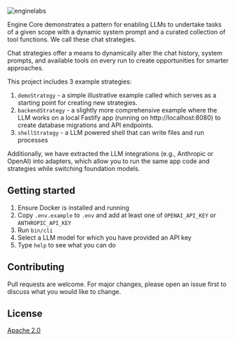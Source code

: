 ![enginelabs](https://github.com/user-attachments/assets/ed537409-ab60-4473-9a5b-a8511f3b6d2b)

Engine Core demonstrates a pattern for enabling LLMs to undertake tasks of a given scope with a dynamic system prompt and a curated collection of tool functions. We call these chat strategies.

Chat strategies offer a means to dynamically alter the chat history, system prompts, and available tools on every run to create opportunities for smarter approaches.

This project includes 3 example strategies:

1.  `demoStrategy` - a simple illustrative example called which serves as a starting point for creating new strategies.
2.  `backendStrategy` - a slightly more comprehensive example where the LLM works on a local Fastify app (running on http://localhost:8080) to create database migrations and API endpoints.
3.  `shellStrategy` - a LLM powered shell that can write files and run processes

Additionally, we have extracted the LLM integrations (e.g., Anthropic or OpenAI) into adapters, which allow you to run the same app code and strategies while switching foundation models.

## Getting started

1. Ensure Docker is installed and running
2. Copy `.env.example` to `.env` and add at least one of `OPENAI_API_KEY` or `ANTHROPIC_API_KEY`
3. Run `bin/cli`
4. Select a LLM model for which you have provided an API key
5. Type `help` to see what you can do

## Contributing

Pull requests are welcome. For major changes, please open an issue first to discuss what you would like to change.

## License

[Apache 2.0](LICENSE)
